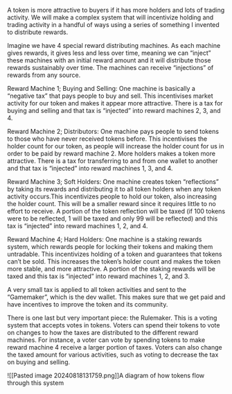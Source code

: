 A token is more attractive to buyers if it has more holders and lots of trading activity. We will make a complex system that will incentivize holding and trading activity in a handful of ways using a series of something I invented to distribute rewards.

Imagine we have 4 special reward distributing machines. As each machine gives rewards, it gives less and less over time, meaning we can “inject” these machines with an initial reward amount and it will distribute those rewards sustainably over time. The machines can receive “injections” of rewards from any source.

Reward Machine 1; Buying and Selling: One machine is basically a  
“negative tax” that pays people to buy and sell. This incentivises market activity for our token and makes it appear more attractive. There is a tax for buying and selling and that tax is “injected” into reward machines 2, 3, and 4.

Reward Machine 2; Distributors: One machine pays people to send tokens to those who have never received tokens before. This incentivises the holder count for our token, as people will increase the holder count for us in order to be paid by reward machine 2. More holders makes a token more attractive. There is a tax for transferring to and from one wallet to another and that tax is “injected” into reward machines 1, 3, and 4.

Reward Machine 3; Soft Holders: One machine creates token “reflections” by taking its rewards and distributing it to all token holders when any token activity occurs.This incentivizes people to hold our token, also increasing the holder count. This will be a smaller reward since it requires little to no effort to receive. A portion of the token reflection will be taxed (if 100 tokens were to be reflected, 1 will be taxed and only 99 will be reflected) and this tax is “injected” into reward machines 1, 2, and 4.

Reward Machine 4; Hard Holders: One machine is a staking rewards system, which rewards people for locking their tokens and making them untradable. This incentivizes holding of a token and guarantees that tokens can’t be sold. This increases the token’s holder count and makes the token more stable, and more attractive. A portion of the staking rewards will be taxed and this tax is “injected” into reward machines 1, 2, and 3.

A very small tax is applied to all token activities and sent to the “Gamemaker”, which is the dev wallet. This makes sure that we get paid and have incentives to improve the token and its community.

There is one last but very important piece: the Rulemaker. This is a voting system that accepts votes in tokens. Voters can spend their tokens to vote on changes to how the taxes are distributed to the different reward machines. For instance, a voter can vote by spending tokens to make reward machine 4 receive a larger portion of taxes. Voters can also change the taxed amount for various activities, such as voting to decrease the tax on buying and selling.

![[Pasted image 20240818131759.png]]A diagram of how tokens flow through this system